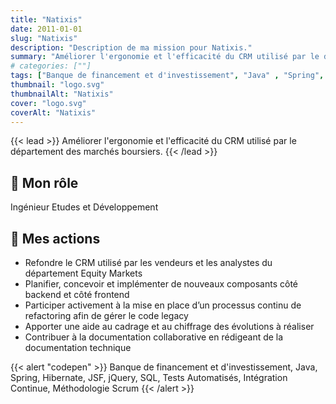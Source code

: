 ```yaml
---
title: "Natixis"
date: 2011-01-01
slug: "Natixis"
description: "Description de ma mission pour Natixis."
summary: "Améliorer l'ergonomie et l'efficacité du CRM utilisé par le département des marchés boursiers."
# categories: [""]
tags: ["Banque de financement et d'investissement", "Java" , "Spring", "Hibernate", "JSF", "jQuery", "SQL", "Tests Automatisés", "Intégration Continue", "Méthodologie Scrum"]
thumbnail: "logo.svg"
thumbnailAlt: "Natixis"
cover: "logo.svg"
coverAlt: "Natixis"
---
```


{{< lead >}}
Améliorer l'ergonomie et l'efficacité du CRM utilisé par le département des marchés boursiers.
{{< /lead >}}

## :necktie: Mon rôle

Ingénieur Etudes et Développement

## :dart: Mes actions

* Refondre le CRM utilisé par les vendeurs et les analystes du département Equity Markets
* Planifier, concevoir et implémenter de nouveaux composants côté backend et côté frontend
* Participer activement à la mise en place d’un processus continu de refactoring afin de gérer le code legacy
* Apporter une aide au cadrage et au chiffrage des évolutions à réaliser
* Contribuer à la documentation collaborative en rédigeant de la documentation technique

{{< alert "codepen" >}}
Banque de financement et d'investissement, Java, Spring, Hibernate, JSF, jQuery, SQL,
Tests Automatisés, Intégration Continue, Méthodologie Scrum
{{< /alert >}}
